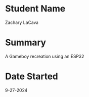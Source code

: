 # Student Name
Zachary LaCava

# Summary
A Gameboy recreation using an ESP32

# Date Started
9-27-2024
